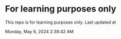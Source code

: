 # For learning purposes only
This repo is for learning purposes only.
Last updated at

Monday, May 6, 2024 2:38:42 AM

